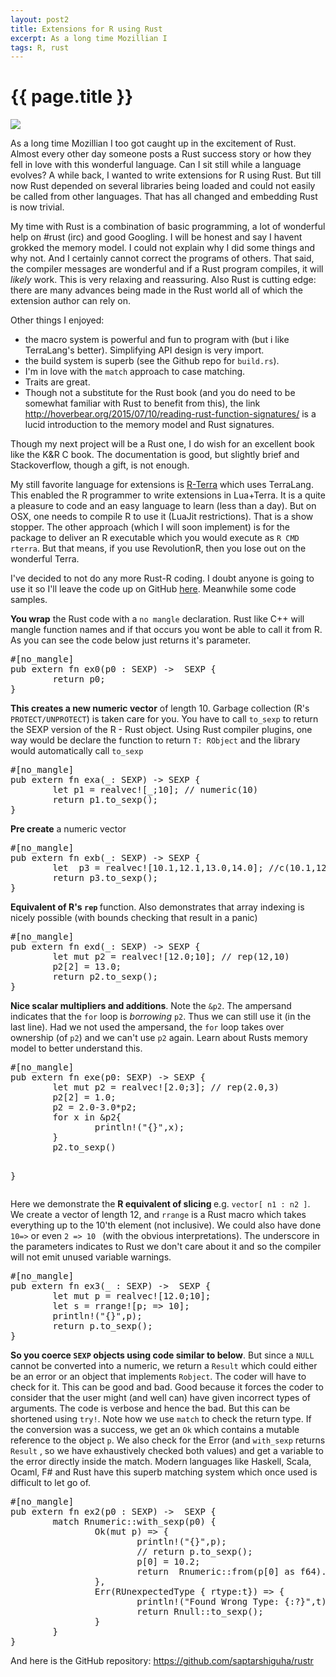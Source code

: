 ```yaml
---
layout: post2
title: Extensions for R using Rust 
excerpt: As a long time Mozillian I 
tags: R, rust
---
```


<div class="row">
<div class="col-lg-8 col-xs-10 col-lg-offset-2 col-xs-offset-1">
<h1> {{ page.title }} </h1>
</div>
</div>


<div class="row" style="margin:0;padding:0;margin-top:0.5em;margin-bottom:0.5em;">
<a><img  class='bannerimg' src="{{ site.url }}/images/photos/randomimg/DSCF1819-orig.jpg"></a>
</div>



<div class="row" >
<div class="col-lg-8 col-xs-10 col-lg-offset-2 col-xs-offset-1">

<p> As a long time Mozillian I too got caught up in the excitement of
Rust. Almost every other day someone posts  a Rust success story or how they
fell in love with this wonderful language. Can I sit still while a language
evolves? A while back, I wanted to write extensions for R using Rust. But till
now Rust depended on several libraries being loaded and could not easily be
called from other languages. That  has all changed and embedding Rust is now
trivial.  </p>

<p> My time with Rust is a combination of basic programming, a lot of wonderful
help on #rust (irc) and good Googling. I will be honest and say I havent grokked
the memory model. I could not explain why I did some things and why not. And I
certainly cannot correct the programs of others. That said, the compiler
messages are wonderful and if a Rust program compiles, it will <i>likely</i>
work. This is very relaxing and reassuring. Also Rust is cutting edge: there are
many advances being made in the Rust world all of which the extension author can
rely on.  </p>

Other things I enjoyed:
<ul>
<li> the macro system is powerful and  fun to program with (but i like
TerraLang's better). Simplifying API design is very import.</li>
<li> the build system is superb (see the Github repo for <code>build.rs</code>).</li>
<li> I'm in love with the <code>match</code> approach to case matching.</li>
<li> Traits are great.</li>
<li> Though not a substitute for the Rust book (and you do need to be somewhat
familiar with Rust to benefit from this), the link <a
href='http://hoverbear.org/2015/07/10/reading-rust-function-signatures/'>
http://hoverbear.org/2015/07/10/reading-rust-function-signatures/</a> is a lucid
introduction to the memory model and Rust signatures.</li>
</ul>

<p>Though my next project will be a Rust one,  I do wish for an excellent
book like the K&R C book. The documentation is good, but slightly brief and
Stackoverflow, though a gift, is not enough.
</p>

<p> My still favorite language for extensions is <a
href='https://github.com/saptarshiguha/terrific/tree/master/rterra'>R-Terra</a>
which uses TerraLang. This enabled the R programmer to  write extensions in
Lua+Terra. It is a quite a pleasure to code and an easy language to learn (less
than a day). But on OSX,  one needs to compile R to use it (LuaJit
restrictions). That is a show stopper. The other approach (which I will soon
implement) is for the package to deliver an R executable which you would execute
as <code>R CMD rterra</code>. But that means, if you use RevolutionR, then you
lose out on the wonderful Terra.
</p>

<p> I've decided to not do any more Rust-R coding. I doubt anyone is going to
use it so I'll leave the code up on GitHub <a href='https://github.com/saptarshiguha/rustr'>here</a>. Meanwhile some code samples.
</p>

<p><b>You wrap</b> the Rust code with a <code>no mangle</code> declaration. Rust like C++
will mangle function names and if that occurs you wont be able to call it from
R. As you can see the  code below just returns it's parameter.
<pre>
#[no_mangle]
pub extern fn ex0(p0 : SEXP) ->  SEXP {
        return p0;
}
</pre>
</p>

<p> <b>This creates a new numeric vector</b> of length 10. Garbage collection
(R's <code>PROTECT/UNPROTECT</code>) is taken care
for you. You have to call <code>to_sexp</code> to return the SEXP version of the
R - Rust object. Using Rust compiler plugins, one way would be declare the
function to  return <code>T: RObject</code> and the library would automatically call <code>to_sexp</code>

<pre>
#[no_mangle]
pub extern fn exa(_: SEXP) -> SEXP {
        let p1 = realvec![_;10]; // numeric(10)
        return p1.to_sexp();
}
</pre>
</p>

<p> <b>Pre create</b> a numeric vector
<pre>
#[no_mangle]
pub extern fn exb(_: SEXP) -> SEXP {
        let  p3 = realvec![10.1,12.1,13.0,14.0]; //c(10.1,12.1,13.0,14.0)
        return p3.to_sexp();
}
</pre>
</p>

<p> <b>Equivalent of R's <code>rep</code> </b> function. Also demonstrates that array
indexing is nicely possible (with bounds checking that result in a panic)
<pre>
#[no_mangle]
pub extern fn exd(_: SEXP) -> SEXP {
        let mut p2 = realvec![12.0;10]; // rep(12,10)
        p2[2] = 13.0;
        return p2.to_sexp();
}
</pre>
</p>

<p><b> Nice scalar multipliers and additions</b>. Note the <code>&p2</code>. The
ampersand indicates that the <code>for</code> loop is <i>borrowing</i> <code>p2</code>. Thus we
can still use it (in the last line). Had we not used the ampersand, the <code>for</code>
loop takes over ownership (of <code>p2</code>) and we can't use <code>p2</code> again. Learn about
Rusts memory model to better understand this.
<pre>
#[no_mangle]
pub extern fn exe(p0: SEXP) -> SEXP {
        let mut p2 = realvec![2.0;3]; // rep(2.0,3)
        p2[2] = 1.0;
        p2 = 2.0-3.0*p2;
        for x in &p2{
                println!("{}",x);
        }
        p2.to_sexp()
        
}
</pre>
</p>

<p>
Here we demonstrate the <b>R equivalent of slicing </b> e.g.  <code>vector[ n1 : n2 ]</code>. We
create a vector of length 12, and  <code>rrange</code> is a Rust macro which
takes everything up to the 10'th element (not inclusive). We could also have
done <code>10=></code> or even <code>2 => 10 </code> (with the obvious interpretations). The underscore in the
parameters indicates to Rust we don't care about it and so the compiler will not
emit unused variable warnings.
<pre>
#[no_mangle]
pub extern fn ex3(_ : SEXP) ->  SEXP {
        let mut p = realvec![12.0;10]; 
        let s = rrange![p; => 10];
        println!("{}",p);
        return p.to_sexp();
}
</pre>
</p>

<p> <b>So you coerce <code>SEXP</code> objects using code similar to below</b>. But since a
<code>NULL</code> cannot be converted into a numeric, we return a
<code>Result</code> which could either be an error or an object that implements
<code>Robject</code>. The coder will have to check for it. This can be good and
bad. Good because it forces the coder to consider that the user might (and well
can) have given incorrect types of arguments. The code is verbose and hence the
bad. But this can be shortened using <code>try!</code>. Note how we use
<code>match</code> to check the return type. If the conversion was a success, we
get an <code>Ok</code> which contains a mutable reference to the object
<code>p</code>. We also check for the Error (and <code>with_sexp</code> returns
<code>Result<Robject, RUnexpectedtype></code> , so we have exhaustively checked
both values) and get a variable to the error directly inside the match. Modern
languages like Haskell, Scala, Ocaml, F# and Rust have this superb matching
system which once used is difficult to let go of.
<pre>
#[no_mangle]
pub extern fn ex2(p0 : SEXP) ->  SEXP {
        match Rnumeric::with_sexp(p0) {
                Ok(mut p) => {
                        println!("{}",p);
                        // return p.to_sexp();
                        p[0] = 10.2;
                        return  Rnumeric::from(p[0] as f64).to_sexp();
                },
                Err(RUnexpectedType { rtype:t}) => {
                        println!("Found Wrong Type: {:?}",t);
                        return Rnull::to_sexp();
                }
        }
}
</pre>
</p>

<p> And here is the GitHub repository: <a href='https://github.com/saptarshiguha/rustr'>https://github.com/saptarshiguha/rustr</a></p>

</div>
</div>
